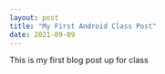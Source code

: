 ```yaml
---
layout: post
title: "My First Android Class Post"
date: 2021-09-09
---
```


This is my first blog post up for class
